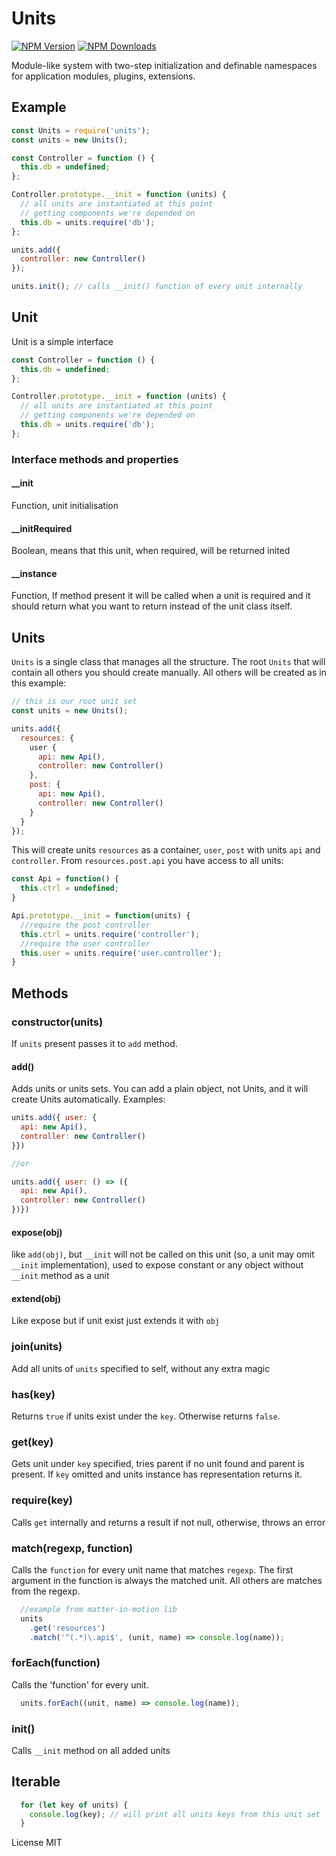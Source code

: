 # Units

[![NPM Version](https://img.shields.io/npm/v/units.svg?style=flat-square)](https://www.npmjs.com/package/units)
[![NPM Downloads](https://img.shields.io/npm/dt/units.svg?style=flat-square)](https://www.npmjs.com/package/units)

Module-like system with two-step initialization and definable namespaces for application modules, plugins, extensions.

## Example

```js
const Units = require('units');
const units = new Units();

const Controller = function () {
  this.db = undefined;
};

Controller.prototype.__init = function (units) {
  // all units are instantiated at this point
  // getting components we're depended on
  this.db = units.require('db');
};

units.add({
  controller: new Controller()
});

units.init(); // calls __init() function of every unit internally
```

## Unit

Unit is a simple interface

```js
const Controller = function () {
  this.db = undefined;
};

Controller.prototype.__init = function (units) {
  // all units are instantiated at this point
  // getting components we're depended on
  this.db = units.require('db');
};
```

### Interface methods and properties

#### __init
Function, unit initialisation

#### __initRequired
Boolean, means that this unit, when required, will be returned inited

#### __instance
Function, If method present it will be called when a unit is required and it should return what you want to return instead of the unit class itself.

## Units

`Units` is a single class that manages all the structure. The root `Units` that will contain all others you should create manually. All others will be created as in this example:

```js
// this is our root unit set
const units = new Units();

units.add({
  resources: {
    user {
      api: new Api(),
      controller: new Controller()
    },
    post: {
      api: new Api(),
      controller: new Controller()
    }
  }
});
```

This will create units `resources` as a container, `user`, `post` with units `api` and `controller`. From `resources.post.api` you have access to all units:

```js
const Api = function() {
  this.ctrl = undefined;
}

Api.prototype.__init = function(units) {
  //require the post controller
  this.ctrl = units.require('controller');
  //require the user controller
  this.user = units.require('user.controller');
}

```

## Methods

### constructor(units)

If `units` present passes it to `add` method.

#### add()

Adds units or units sets. You can add a plain object, not Units, and it will create Units automatically. Examples:

```js
units.add({ user: {
  api: new Api(),
  controller: new Controller()
}})

//or

units.add({ user: () => ({
  api: new Api(),
  controller: new Controller()
})})
```

#### expose(obj)

like `add(obj)`, but `__init` will not be called on this unit (so, a unit may omit `__init` implementation), used to expose constant or any object without `__init` method as a unit

#### extend(obj)

Like expose but if unit exist just extends it with `obj`

### join(units)

Add all units of `units` specified to self, without any extra magic

### has(key)

Returns `true` if units exist under the `key`. Otherwise returns `false`.

### get(key)

Gets unit under `key` specified, tries parent if no unit found and parent is present. If `key` omitted and units instance has representation returns it.

### require(key)

Calls `get` internally and returns a result if not null, otherwise, throws an error

### match(regexp, function)

Calls the `function` for every unit name that matches `regexp`. The first argument in the function is always the matched unit. All others are matches from the regexp.

```js
  //example from matter-in-motion lib
  units
    .get('resources')
    .match('^(.*)\.api$', (unit, name) => console.log(name));
```

### forEach(function)

Calls the 'function' for every unit.

```js
  units.forEach((unit, name) => console.log(name));
```

### init()

Calls `__init` method on all added units

## Iterable
```js
  for (let key of units) {
    console.log(key); // will print all units keys from this unit set
  }
```

License MIT
